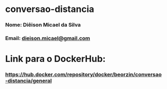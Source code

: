 # conversao-distancia

### Nome: Diêison Micael da Silva
### Email: dieison.micael@gmail.com

# Link para o DockerHub:
### https://hub.docker.com/repository/docker/beorzin/conversao-distancia/general
